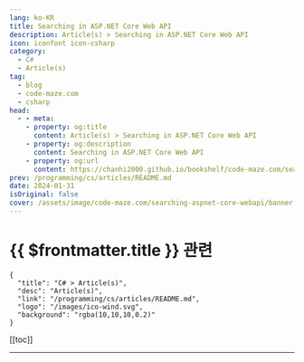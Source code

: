 ```yaml
---
lang: ko-KR
title: Searching in ASP.NET Core Web API
description: Article(s) > Searching in ASP.NET Core Web API
icon: iconfont icon-csharp
category: 
  - C#
  - Article(s)
tag: 
  - blog
  - code-maze.com
  - csharp
head:  
  - - meta:
    - property: og:title
      content: Article(s) > Searching in ASP.NET Core Web API
    - property: og:description
      content: Searching in ASP.NET Core Web API
    - property: og:url
      content: https://chanhi2000.github.io/bookshelf/code-maze.com/searching-aspnet-core-webapi.html
prev: /programming/cs/articles/README.md
date: 2024-01-31
isOriginal: false
cover: /assets/image/code-maze.com/searching-aspnet-core-webapi/banner.png
---
```


# {{ $frontmatter.title }} 관련

```component VPCard
{
  "title": "C# > Article(s)",
  "desc": "Article(s)",
  "link": "/programming/cs/articles/README.md",
  "logo": "/images/ico-wind.svg",
  "background": "rgba(10,10,10,0.2)"
}
```

[[toc]]

---

<SiteInfo
  name="Searching in ASP.NET Core Web API"
  desc="In this article, we're going to tackle the topic of searching in ASP.NET Core Web API and combine it with the paging and filtering"
  url="https://code-maze.com/searching-aspnet-core-webapi/"
  logo="/assets/image/code-maze.com/favicon.png"
  preview="/assets/image/code-maze.com/searching-aspnet-core-webapi/banner.png"/>

<!-- TODO: 작성 -->
